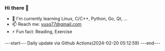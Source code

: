 ### Hi there 👋

- 🌱 I'm currently learning Linux, C/C++, Python, Go, Qt, ...
- 📫 Reach me: yusq77@gmail.com
- ⚡ Fun fact: Reading, Exercise

---start---
Daily update via Github Actions(2024-02-20 05:12:59)
---end---
